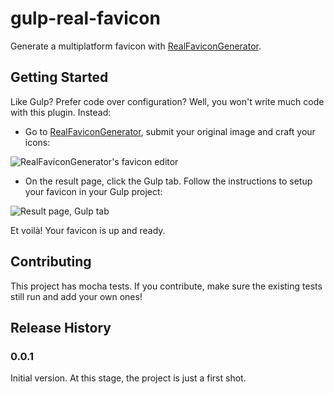# gulp-real-favicon

Generate a multiplatform favicon with [RealFaviconGenerator](http://realfavicongenerator.net/).

## Getting Started

Like Gulp? Prefer code over configuration? Well, you won't write much code with this plugin. Instead:

- Go to [RealFaviconGenerator](http://realfavicongenerator.net/), submit your original image and craft your icons:

![RealFaviconGenerator's favicon editor](https://cloud.githubusercontent.com/assets/423852/11017585/3bfa6f4e-85a4-11e5-9cbe-87bde6586cf1.png)

- On the result page, click the Gulp tab. Follow the instructions to setup your favicon in your Gulp project:

![Result page, Gulp tab](https://cloud.githubusercontent.com/assets/423852/11017587/448856bc-85a4-11e5-8a55-f92508568f6f.png)

Et voilà! Your favicon is up and ready.

## Contributing
This project has mocha tests. If you contribute, make sure the existing tests still run and add your own ones!

## Release History

### 0.0.1

Initial version. At this stage, the project is just a first shot.
